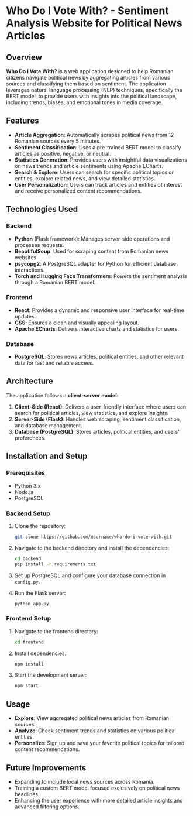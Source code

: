 # Who Do I Vote With? - Sentiment Analysis Website for Political News Articles

## Overview

**Who Do I Vote With?** is a web application designed to help Romanian citizens navigate political news by aggregating articles from various sources and classifying them based on sentiment. The application leverages natural language processing (NLP) techniques, specifically the BERT model, to provide users with insights into the political landscape, including trends, biases, and emotional tones in media coverage.

## Features

- **Article Aggregation**: Automatically scrapes political news from 12 Romanian sources every 5 minutes.
- **Sentiment Classification**: Uses a pre-trained BERT model to classify articles as positive, negative, or neutral.
- **Statistics Generation**: Provides users with insightful data visualizations on news trends and article sentiments using Apache ECharts.
- **Search & Explore**: Users can search for specific political topics or entities, explore related news, and view detailed statistics.
- **User Personalization**: Users can track articles and entities of interest and receive personalized content recommendations.

## Technologies Used

### Backend
- **Python** (Flask framework): Manages server-side operations and processes requests.
- **BeautifulSoup**: Used for scraping content from Romanian news websites.
- **psycopg2**: A PostgreSQL adapter for Python for efficient database interactions.
- **Torch and Hugging Face Transformers**: Powers the sentiment analysis through a Romanian BERT model.
  
### Frontend
- **React**: Provides a dynamic and responsive user interface for real-time updates.
- **CSS**: Ensures a clean and visually appealing layout.
- **Apache ECharts**: Delivers interactive charts and statistics for users.

### Database
- **PostgreSQL**: Stores news articles, political entities, and other relevant data for fast and reliable access.

## Architecture

The application follows a **client-server model**:
1. **Client-Side (React)**: Delivers a user-friendly interface where users can search for political articles, view statistics, and explore insights.
2. **Server-Side (Flask)**: Handles web scraping, sentiment classification, and database management.
3. **Database (PostgreSQL)**: Stores articles, political entities, and users' preferences.

## Installation and Setup

### Prerequisites
- Python 3.x
- Node.js
- PostgreSQL

### Backend Setup

1. Clone the repository:
   ```bash
   git clone https://github.com/username/who-do-i-vote-with.git
   ```
2. Navigate to the backend directory and install the dependencies:
   ```bash
   cd backend
   pip install -r requirements.txt
   ```
3. Set up PostgreSQL and configure your database connection in `config.py`.

4. Run the Flask server:
   ```bash
   python app.py
   ```

### Frontend Setup

1. Navigate to the frontend directory:
   ```bash
   cd frontend
   ```
2. Install dependencies:
   ```bash
   npm install
   ```
3. Start the development server:
   ```bash
   npm start
   ```

## Usage

- **Explore**: View aggregated political news articles from Romanian sources.
- **Analyze**: Check sentiment trends and statistics on various political entities.
- **Personalize**: Sign up and save your favorite political topics for tailored content recommendations.

## Future Improvements

- Expanding to include local news sources across Romania.
- Training a custom BERT model focused exclusively on political news headlines.
- Enhancing the user experience with more detailed article insights and advanced filtering options.
